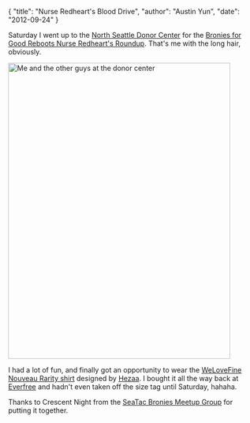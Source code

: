 {
    "title": "Nurse Redheart's Blood Drive",
    "author": "Austin Yun",
    "date": "2012-09-24"
}

Saturday I went up to the [North Seattle Donor Center](http://www.psbc.org/programs/cntr_seattle_north.htm) for the [Bronies for Good Reboots Nurse Redheart's Roundup](http://broniesforgood.org/2012/08/nurse-red-hearts-round-up-reboot/).
That's me with the long hair, obviously.

<a href="http://www.meetup.com/Bronies-SeaTac/events/78621032/"><img
src="http://photos3.meetupstatic.com/photos/event/a/4/b/c/600_161742172.jpeg"
alt="Me and the other guys at the donor center" width="450" height="600" /></a>

I had a lot of fun, and finally got an opportunity to wear the [WeLoveFine Nouveau Rarity shirt](http://www.welovefine.com/1647-rarity-nouveau.html) designed by [Hezaa](http://hezaa.deviantart.com/art/Rarity-Nouveau-281710160).
I bought it all the way back at [Everfree](http://www.everfreenw.com) and hadn't even taken off the size tag until Saturday, hahaha.

Thanks to Crescent Night from the [SeaTac Bronies Meetup Group](http://www.meetup.com/Bronies-SeaTac/) for putting it together.
